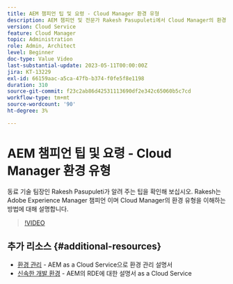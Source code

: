 ```yaml
---
title: AEM 챔피언 팁 및 요령 - Cloud Manager 환경 유형
description: AEM 챔피언 및 전문가 Rakesh Pasupuleti에서 Cloud Manager의 환경 유형에 대한 팁을 확인하십시오.
version: Cloud Service
feature: Cloud Manager
topic: Administration
role: Admin, Architect
level: Beginner
doc-type: Value Video
last-substantial-update: 2023-05-11T00:00:00Z
jira: KT-13229
exl-id: 66159aac-a5ca-47fb-b374-f0fe5f8e1198
duration: 310
source-git-commit: f23c2ab86d42531113690df2e342c65060b5c7cd
workflow-type: tm+mt
source-wordcount: '90'
ht-degree: 3%

---
```


# AEM 챔피언 팁 및 요령 - Cloud Manager 환경 유형

동료 기술 팀장인 Rakesh Pasupuleti가 알려 주는 팁을 확인해 보십시오. Rakesh는 Adobe Experience Manager 챔피언 이며 Cloud Manager의 환경 유형을 이해하는 방법에 대해 설명합니다.

>[!VIDEO](https://video.tv.adobe.com/v/3419297?quality=12&learn=on)

## 추가 리소스 {#additional-resources}

* [환경 관리](https://experienceleague.adobe.com/docs/experience-manager-cloud-service/content/implementing/using-cloud-manager/manage-environments.html) - AEM as a Cloud Service으로 환경 관리 설명서
* [신속한 개발 환경](https://experienceleague.adobe.com/docs/experience-manager-cloud-service/content/implementing/developing/rapid-development-environments.html) - AEM의 RDE에 대한 설명서 as a Cloud Service
